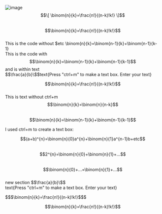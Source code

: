 ---
---
![image](https://user-images.githubusercontent.com/68666932/131105773-6ea227bd-6e6a-4124-96bb-1f93939bb1cb.png)  
$$\[
\binom{n}{k}=\frac{n!}{(n-k)!k!}
\]$$    
$$\binom{n}{k}=\frac{n!}{(n-k)!k!}$$  
This is the code without $etc    \binom{n}{k}=\binom{n-1}{k}+\binom{n-1}{k-1}  
This is the code with $$\binom{n}{k}=\binom{n-1}{k}+\binom{n-1}{k-1}$$ and is within text     
$$\frac{a}{b}\$$text{Press "ctrl+m" to make a text box. Enter your text}

$$\binom{n}{k}=\frac{n!}{(n-k)!k!}$$  
This is text without ctrl+m 
$$\binom{n}{k}=\binom{n}{n-k}$$  
$$\binom{n}{k}=\binom{n-1}{k}+\binom{n-1}{k-1}$$

I used ctrl+m to create a text box:

$$(a+b)^{n}=\binom{n}{0}a^{n}+\binom{n}{1}a^{n-1}b+etc$$  
$$2^{n}=\binom{n}{0}+\binom{n}{1}+...$$  
$$\binom{n}{0}+...=\binom{n}{1}+...$$  
new section
$$\frac{a}{b}\$$  
text{Press "ctrl+m" to make a text box. Enter your text}


\$\$$\binom{n}{k}=\frac{n!}{(n-k)!k!}$\$\$

$$\binom{n}{k}=\frac{n!}{(n-k)!k!}$$

